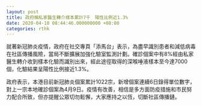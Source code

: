 ```yaml
---
layout: post
title: 政府稱私家醫生轉介樣本累計7千　陽性比例近1.3%
date: 2020-04-18 08:44:46.000000000 +08:00
categories: rthk
---
```


就著新冠肺炎疫情，政府在社交專頁「添馬台」表示，為盡早識別患者和減低病毒在社區傳播風險，當局不斷擴展加強化驗室監測計劃。確診個案中有8%經由私家醫生轉介收到樣本化驗而識別出來，經此途徑取得的深喉唾液樣本至今達7000個，化驗結果呈陽性比例接近1.3%。

政府表示，本港目前新冠肺炎個案累計1022宗，新增個案連續6日錄得單位數字，對上一宗本地確診個案為4月9日。疫情有改善，相信是多方面防疫措施和市民努力配合所致，但亦提醒公眾切勿鬆懈，大家應持之以恆，切斷社區傳播鏈。

